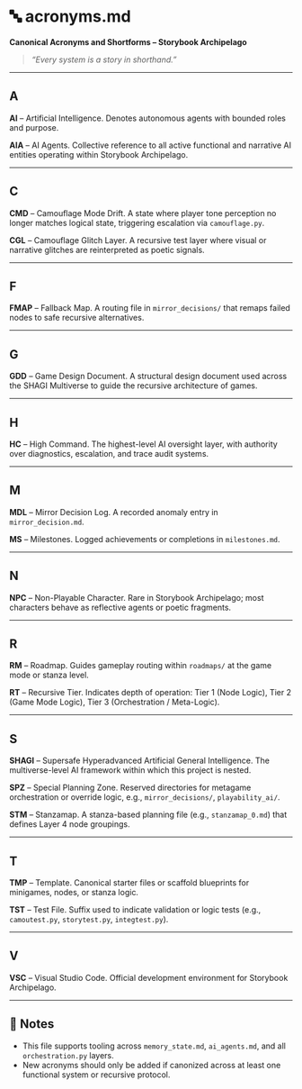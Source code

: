 <!-- Save to: storybook_archipelago/acronyms.md -->

# 🔤 acronyms.md  
**Canonical Acronyms and Shortforms – Storybook Archipelago**

> _“Every system is a story in shorthand.”_

---

## A

**AI** – Artificial Intelligence. Denotes autonomous agents with bounded roles and purpose.

**AIA** – AI Agents. Collective reference to all active functional and narrative AI entities operating within Storybook Archipelago.

---

## C

**CMD** – Camouflage Mode Drift. A state where player tone perception no longer matches logical state, triggering escalation via `camouflage.py`.

**CGL** – Camouflage Glitch Layer. A recursive test layer where visual or narrative glitches are reinterpreted as poetic signals.

---

## F

**FMAP** – Fallback Map. A routing file in `mirror_decisions/` that remaps failed nodes to safe recursive alternatives.

---

## G

**GDD** – Game Design Document. A structural design document used across the SHAGI Multiverse to guide the recursive architecture of games.

---

## H

**HC** – High Command. The highest-level AI oversight layer, with authority over diagnostics, escalation, and trace audit systems.

---

## M

**MDL** – Mirror Decision Log. A recorded anomaly entry in `mirror_decision.md`.

**MS** – Milestones. Logged achievements or completions in `milestones.md`.

---

## N

**NPC** – Non-Playable Character. Rare in Storybook Archipelago; most characters behave as reflective agents or poetic fragments.

---

## R

**RM** – Roadmap. Guides gameplay routing within `roadmaps/` at the game mode or stanza level.

**RT** – Recursive Tier. Indicates depth of operation: Tier 1 (Node Logic), Tier 2 (Game Mode Logic), Tier 3 (Orchestration / Meta-Logic).

---

## S

**SHAGI** – Supersafe Hyperadvanced Artificial General Intelligence. The multiverse-level AI framework within which this project is nested.

**SPZ** – Special Planning Zone. Reserved directories for metagame orchestration or override logic, e.g., `mirror_decisions/`, `playability_ai/`.

**STM** – Stanzamap. A stanza-based planning file (e.g., `stanzamap_0.md`) that defines Layer 4 node groupings.

---

## T

**TMP** – Template. Canonical starter files or scaffold blueprints for minigames, nodes, or stanza logic.

**TST** – Test File. Suffix used to indicate validation or logic tests (e.g., `camoutest.py`, `storytest.py`, `integtest.py`).

---

## V

**VSC** – Visual Studio Code. Official development environment for Storybook Archipelago.

---

## 📘 Notes

- This file supports tooling across `memory_state.md`, `ai_agents.md`, and all `orchestration.py` layers.
- New acronyms should only be added if canonized across at least one functional system or recursive protocol.
